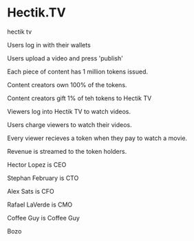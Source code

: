 # Hectik.TV
hectik tv

Users log in with their wallets 

Users upload a video and press 'publish' 

Each piece of content has 1 million tokens issued. 

Content creators own 100% of the tokens. 

Content creators gift 1% of teh tokens to Hectik TV

Viewers log into Hectik TV to watch videos. 

Users charge viewers to watch their videos. 

Every viewer recieves a token when they pay to watch a movie. 

Revenue is streamed to the token holders. 

Hector Lopez is CEO 

Stephan February is CTO 

Alex Sats is CFO  

Rafael LaVerde is CMO

Coffee Guy is Coffee Guy 

Bozo 


